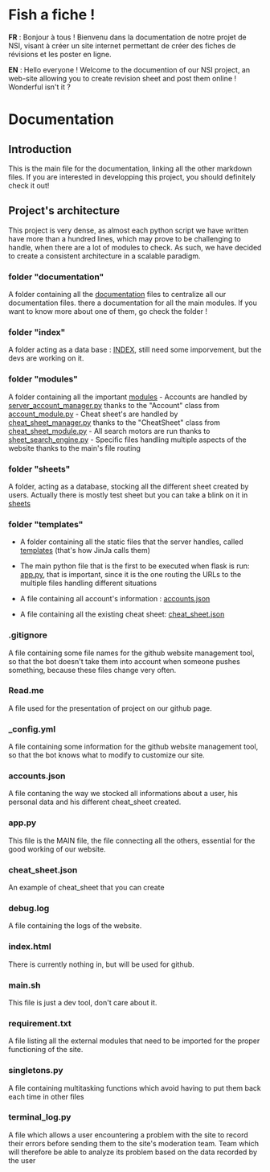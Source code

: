 # Fish a fiche !

**FR** : Bonjour à tous ! Bienvenu dans la documentation de notre projet de NSI, visant à créer un site internet permettant de créer des fiches de révisions et les poster en ligne.

**EN** : Hello everyone ! Welcome to the documention of our NSI project, an web-site allowing you to create revision sheet and post them online ! Wonderful isn't it ?

# Documentation

## Introduction

This is the main file for the documentation, linking all the other markdown files. If you are interested in developping this project, you should definitely check it out!

## Project's architecture

This project is very dense, as almost each python script we have written have more than a hundred lines, which may prove to be challenging to handle, when there are a lot of modules to check. As such, we have decided to create a consistent architecture in a scalable paradigm.

### folder "documentation"

A folder containing all the [documentation](/documentation) files to centralize all our documentation files. there a documentation for all the main modules. If you want to know more about one of them, go check the folder !

### folder "index"

A folder acting as a data base : [INDEX](/index), still need some imporvement, but the devs are working on it.

### folder "modules"

A folder containing all the important [modules](/modules)
	- Accounts are handled by [server_account_manager.py](/modules/server_account_manager.py) thanks to the "Account" class from [account_module.py](/modules/account_module.py)
	- Cheat sheet's are handled by [cheat_sheet_manager.py](/modules/cheat_sheet_manager.py) thanks to the "CheatSheet" class from [cheat_sheet_module.py](/modules/cheat_sheet_module.py)
	- All search motors are run thanks to [sheet_search_engine.py](/modules/sheet_search_engine.py)
	- Specific files handling multiple aspects of the website thanks to the main's file routing

### folder "sheets"

A folder, acting as a database, stocking all the different sheet created by users. Actually there is mostly test sheet but you can take a blink on it in [sheets](/sheets)

### folder "templates"

- A folder containing all the static files that the server handles, called [templates](/templates) (that's how JinJa calls them)

- The main python file that is the first to be executed when flask is run: [app.py](/app.py), that is important, since it is the one routing the URLs to the multiple files handling different situations
- A file containing all account's information : [accounts.json](/accounts.json)
- A file containing all the existing cheat sheet: [cheat_sheet.json](/cheat_sheet.json)

### .gitignore

A file containing some file names for the github website management tool, so that the bot doesn't take them into account when someone pushes something, because these files change very often.

### Read.me

A file used for the presentation of project on our github page.

### _config.yml

A file containing some information for the github website management tool, so that the bot knows what to modify to customize our site.

### accounts.json

A file contaning the way we stocked all informations about a user, his personal data and his different cheat_sheet created.

### app.py

This file is the MAIN file, the file connecting all the others, essential for the good working of our website.

### cheat_sheet.json

An example of cheat_sheet that you can create

### debug.log

A file containing the logs of the website.

### index.html

There is currently nothing in, but will be used for github.

### main.sh

This file is just a dev tool, don't care about it.

### requirement.txt

A file listing all the external modules that need to be imported for the proper functioning of the site.

### singletons.py

A file containing multitasking functions which avoid having to put them back each time in other files

### terminal_log.py

A file which allows a user encountering a problem with the site to record their errors before sending them to the site's moderation team. Team which will therefore be able to analyze its problem based on the data recorded by the user

